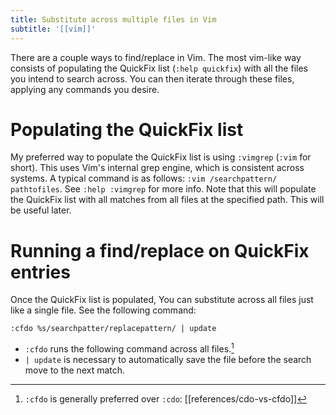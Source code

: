 ```yaml
---
title: Substitute across multiple files in Vim
subtitle: '[[vim]]'
---
```


There are a couple ways to find/replace in Vim. The most vim-like way
consists of populating the QuickFix list (`:help quickfix`) with all the
files you intend to search across. You can then iterate through these
files, applying any commands you desire.

# Populating the QuickFix list

My preferred way to populate the QuickFix list is using `:vimgrep`
(`:vim` for short). This uses Vim's internal grep engine, which is
consistent across systems. A typical command is as follows: `:vim
/searchpattern/ pathtofiles`. See `:help :vimgrep` for more info. Note
that this will populate the QuickFix list with all matches from all
files at the specified path. This will be useful later.

# Running a find/replace on QuickFix entries

Once the QuickFix list is populated, You can substitute across all files
just like a single file. See the following command:

```vim
:cfdo %s/searchpatter/replacepattern/ | update
```

- `:cfdo` runs the following command across all files.[^1]
- `| update` is necessary to automatically save the file before the
  search move to the next match.

[^1]: `:cfdo` is generally preferred over `:cdo`:
  [[references/cdo-vs-cfdo]]
